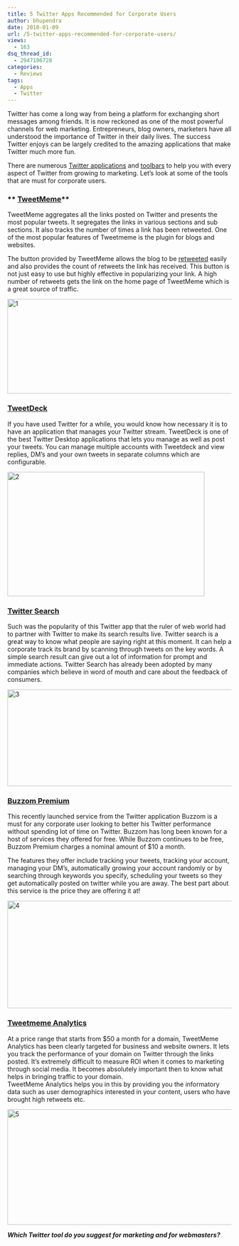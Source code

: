```yaml
---
title: 5 Twitter Apps Recommended for Corporate Users
author: bhupendra
date: 2010-01-09
url: /5-twitter-apps-recommended-for-corporate-users/
views:
  - 163
dsq_thread_id:
  - 2947106728
categories:
  - Reviews
tags:
  - Apps
  - Twitter
---
```

Twitter has come a long way from being a platform for exchanging short messages among friends. It is now reckoned as one of the most powerful channels for web marketing. Entrepreneurs, blog owners, marketers have all understood the importance of Twitter in their daily lives. The success Twitter enjoys can be largely credited to the amazing applications that make Twitter much more fun.

There are numerous [Twitter applications][1] and [toolbars][2] to help you with every aspect of Twitter from growing to marketing. Let’s look at some of the tools that are must for corporate users.

### ** <a href="http://tweetmeme.com/" onclick="_gaq.push(['_trackEvent', 'outbound-article', 'http://tweetmeme.com/', 'TweetMeme']);" >TweetMeme</a>**

TweetMeme aggregates all the links posted on Twitter and presents the most popular tweets. It segregates the links in various sections and sub sections. It also tracks the number of times a link has been retweeted. One of the most popular features of Tweetmeme is the plugin for blogs and websites.

The button provided by TweetMeme allows the blog to be [retweeted][3] easily and also provides the count of retweets the link has received. This button is not just easy to use but highly effective in popularizing your link. A high number of retweets gets the link on the home page of TweetMeme which is a great source of traffic.

<img class="alignnone size-full wp-image-18572" title="1" src="http://cdn.devilsworkshop.org/files/2010/01/1.jpg" alt="1" width="627" height="212" />

### <a href="http://www.tweetdeck.com/download/" onclick="_gaq.push(['_trackEvent', 'outbound-article', 'http://www.tweetdeck.com/download/', 'TweetDeck']);" ><strong>TweetDeck</strong></a>

If you have used Twitter for a while, you would know how necessary it is to have an application that manages your Twitter stream. TweetDeck is one of the best Twitter Desktop applications that lets you manage as well as post your tweets. You can manage multiple accounts with Tweetdeck and view replies, DM’s and your own tweets in separate columns which are configurable.

<img class="alignnone size-full wp-image-18573" title="2" src="http://cdn.devilsworkshop.org/files/2010/01/2.jpg" alt="2" width="443" height="279" />

### <a href="http://search.twitter.com/" onclick="_gaq.push(['_trackEvent', 'outbound-article', 'http://search.twitter.com/', 'Twitter Search']);" ><strong>Twitter Search</strong></a>

Such was the popularity of this Twitter app that the ruler of web world had to partner with Twitter to make its search results live. Twitter search is a great way to know what people are saying right at this moment. It can help a corporate track its brand by scanning through tweets on the key words. A simple search result can give out a lot of information for prompt and immediate actions. Twitter Search has already been adopted by many companies which believe in word of mouth and care about the feedback of consumers.

<img class="alignnone size-full wp-image-18574" title="3" src="http://cdn.devilsworkshop.org/files/2010/01/3.jpg" alt="3" width="628" height="217" />

### <a href="http://www.buzzom.com/" onclick="_gaq.push(['_trackEvent', 'outbound-article', 'http://www.buzzom.com/', 'Buzzom Premium']);" ><strong>Buzzom Premium</strong></a>

This recently launched service from the Twitter application Buzzom is a must for any corporate user looking to better his Twitter performance without spending lot of time on Twitter. Buzzom has long been known for a host of services they offered for free. While Buzzom continues to be free, Buzzom Premium charges a nominal amount of $10 a month.

The features they offer include tracking your tweets, tracking your account, managing your DM’s, automatically growing your account randomly or by searching through keywords you specify, scheduling your tweets so they get automatically posted on twitter while you are away. The best part about this service is the price they are offering it at!

<img class="alignnone size-full wp-image-18575" title="4" src="http://cdn.devilsworkshop.org/files/2010/01/4.jpg" alt="4" width="628" height="241" />

### <a href="http://tweetmeme.com/about/analytics" onclick="_gaq.push(['_trackEvent', 'outbound-article', 'http://tweetmeme.com/about/analytics', 'Tweetmeme Analytics']);" ><strong>Tweetmeme Analytics</strong></a>

At a price range that starts from $50 a month for a domain, TweetMeme Analytics has been clearly targeted for business and website owners. It lets you track the performance of your domain on Twitter through the links posted. It’s extremely difficult to measure ROI when it comes to marketing through social media. It becomes absolutely important then to know what helps in bringing traffic to your domain.  
TweetMeme Analytics helps you in this by providing you the informatory data such as user demographics interested in your content, users who have brought high retweets etc.

<img class="alignnone size-full wp-image-18576" title="5" src="http://cdn.devilsworkshop.org/files/2010/01/5.jpg" alt="5" width="628" height="259" />

***Which Twitter tool do you suggest for marketing and for webmasters?***

 [1]: http://devilsworkshop.org/your-5-random-twitter-tools/ "Twitter applications"
 [2]: http://devilsworkshop.org/the-twitter-toolbar/ "toolbars"
 [3]: http://devilsworkshop.org/add-tweetmeme-retweet-button-in-your-blogger-blog/ "retweeted"
